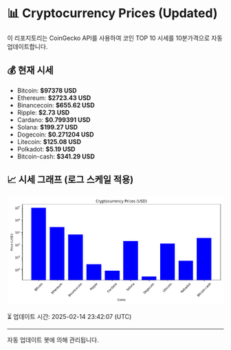 
# 📊 Cryptocurrency Prices (Updated)

이 리포지토리는 CoinGecko API를 사용하여 코인 TOP 10 시세를 10분가격으로 자동 업데이트합니다.

## 💰 현재 시세
- Bitcoin: **$97378 USD**
- Ethereum: **$2723.43 USD**
- Binancecoin: **$655.62 USD**
- Ripple: **$2.73 USD**
- Cardano: **$0.799391 USD**
- Solana: **$199.27 USD**
- Dogecoin: **$0.271204 USD**
- Litecoin: **$125.08 USD**
- Polkadot: **$5.19 USD**
- Bitcoin-cash: **$341.29 USD**

## 📈 시세 그래프 (로그 스케일 적용)
![Crypto Prices](crypto_prices.png)

⏳ 업데이트 시간: 2025-02-14 23:42:07 (UTC)

---
자동 업데이트 봇에 의해 관리됩니다.
